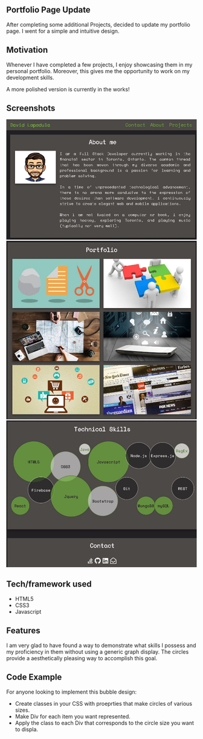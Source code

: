 ## Portfolio Page Update
After completing some additional Projects, decided to update my portfolio page. I went for a simple and intuitive design. 

## Motivation
Whenever I have completed a few projects, I enjoy showcasing them in my personal portfolio. Moreover, this gives me the opportunity to work on my development skills. 

A more polished version is currently in the works!

## Screenshots
![](./images/about.jpeg)   
![](./images/projects.jpeg)    
![](./images/contact.jpeg)   

## Tech/framework used
* HTML5
* CSS3
* Javascript

## Features
I am very glad to have found a way to demonstrate what skills I possess and my proficiency in them without using a generic graph display. The circles provide a aesthetically pleasing way to accomplish this goal. 

## Code Example
For anyone looking to implement this bubble design: 

* Create classes in your CSS with proeprties that make circles of various sizes.
* Make Div for each item you want represented. 
* Apply the class to each Div that corresponds to the circle size you want to displa. 


